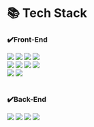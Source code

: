<div><h1> 📚 Tech Stack </h1></div>
<div><h3>✔️Front-End</h3></div>
<div>
  <img src="https://img.shields.io/badge/html5-E34F26?style=flat&logo=html5&logoColor=white">
  <img src="https://img.shields.io/badge/CSS3-1572B6?style=flat&logo=CSS3&logoColor=white">
  <img src="https://img.shields.io/badge/JavaScript-F7DF1E?style=flat&logo=JavaScript&logoColor=black">
  <img src="https://img.shields.io/badge/TypeScript-3178C6?style=flat&logo=TypeScript&logoColor=white">
</div>
<div>
  <img src="https://img.shields.io/badge/React-61DAFB?style=flat&logo=React&logoColor=white">
  <img src="https://img.shields.io/badge/styled components-DB7093?style=flat-square&logo=styled-components&logoColor=white">
  <img src="https://img.shields.io/badge/ReactQuery-FF4154?style=flat&logo=ReactQuery&logoColor=white">
  <img src="https://img.shields.io/badge/Next.js-000000?style=flat&logo=Next.js&logoColor=white">
</div>
<div>
  <img src="https://img.shields.io/badge/React Native-61DAFB?style=flat&logo=React&logoColor=white">
  <img src="https://img.shields.io/badge/Expo-000020?style=flat&logo=Expo&logoColor=white">
</div>  
<br/>
<div><h3>✔️Back-End</h3></div>
<div>
<img src="https://img.shields.io/badge/Node.js-339933?style=flat&logo=Node.js&logoColor=white">
<img src="https://img.shields.io/badge/Express-000000?style=flat&logo=Express&logoColor=white">
<img src="https://img.shields.io/badge/Firebase-FFCA28?style=flat&logo=Firebase&logoColor=white">
<img src="https://img.shields.io/badge/MongDB-47A248?style=flat&logo=MongDB&logoColor=white">
</div>
